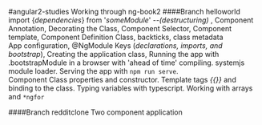 #angular2-studies
Working through ng-book2
####Branch helloworld
import {*dependencies*} from '*someModule*' --*(destructuring)* , Component Annotation, Decorating the Class, Component Selector, Component template, Component Definition Class, backticks, class metadata<br/>
App configuration, @NgModule Keys (*declarations, imports, and bootstrap*), Creating the application class, Running the app with .bootstrapModule in a browser with 'ahead of time' compiling. systemjs module loader. Serving the app with `npm run serve`.<br/>
Component Class properties and constructor. Template tags *{{}}* and binding to the class. Typing variables with typescript. Working with arrays and `*ngfor`

####Branch redditclone
Two component application

